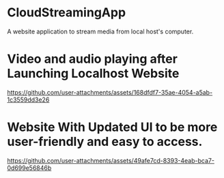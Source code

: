 # CloudStreamingApp
A website application to stream media from local host's computer.


# Video and audio playing after Launching Localhost Website

https://github.com/user-attachments/assets/168dfdf7-35ae-4054-a5ab-1c3559dd3e26




# Website With Updated UI to be more user-friendly and easy to access.

https://github.com/user-attachments/assets/49afe7cd-8393-4eab-bca7-0d699e56846b

